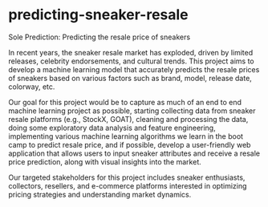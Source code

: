 # predicting-sneaker-resale
Sole Prediction: Predicting the resale price of sneakers

In recent years, the sneaker resale market has exploded, driven by limited releases, celebrity endorsements, and cultural trends. This project aims to develop a machine learning model that accurately predicts the resale prices of sneakers based on various factors such as brand, model, release date, colorway, etc. 

Our goal for this project would be to capture as much of an end to end machine learning project as possible, starting collecting data from sneaker resale platforms (e.g., StockX, GOAT), cleaning and processing the data, doing some exploratory data analysis and feature engineering, implementing various machine learning algorithms we learn in the boot camp to predict resale price, and if possible, develop a user-friendly web application that allows users to input sneaker attributes and receive a resale price prediction, along with visual insights into the market.

Our targeted stakeholders for this project includes sneaker enthusiasts, collectors, resellers, and e-commerce platforms interested in optimizing pricing strategies and understanding market dynamics.

